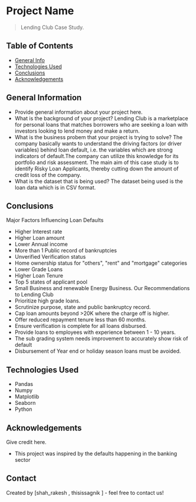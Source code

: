 # Project Name
> Lending Club Case Study.


## Table of Contents
* [General Info](#general-information)
* [Technologies Used](#technologies-used)
* [Conclusions](#conclusions)
* [Acknowledgements](#acknowledgements)

<!-- You can include any other section that is pertinent to your problem -->

## General Information
- Provide general information about your project here.
- What is the background of your project?
  Lending Club is a marketplace for personal loans that matches borrowers who are seeking a loan with investors looking to lend money and make a return. 
- What is the business probem that your project is trying to solve?
  The company basically wants to understand the driving factors (or driver variables) behind loan default, i.e. the variables which are strong indicators of   default.The company can utilize this knowledge for its portfolio and risk assessment.​
  The main aim of this case study is to identify Risky Loan Applicants, thereby cutting down the amount of credit loss of the company.
- What is the dataset that is being used?
  The dataset being used is the loan data which is in CSV format.

<!-- You don't have to answer all the questions - just the ones relevant to your project. -->

## Conclusions
Major Factors Influencing Loan Defaults​
- Higher Interest rate​
- Higher Loan amount​
- Lower Annual income​
- More than 1 Public record of bankruptcies​
- Unverified Verification status​
- Home ownership status for "others", "rent" and "mortgage" categories​
- Lower Grade Loans​
- Higher Loan Tenure​
- Top 5 states of applicant pool​
- Small Business and renewable Energy Business.​
Our Recommendations to Lending Club
- Prioritize high grade loans.​​
- Scrutinize purpose, state and public bankruptcy record.​​
- Cap loan amounts beyond >20K where the charge off is higher.​​
- Offer reduced repayment tenure less than 60 months.​​
- Ensure verification is complete for all loans disbursed.​​
- Provide loans to employees with experience between 1 - 10 years.​​
- The sub grading system needs improvement to accurately show risk of default​​
- Disbursement of Year end or holiday season loans must be avoided.​

<!-- You don't have to answer all the questions - just the ones relevant to your project. -->


## Technologies Used
- Pandas
- Numpy
- Matplotlib
- Seaborn
- Python
<!-- As the libraries versions keep on changing, it is recommended to mention the version of library used in this project -->

## Acknowledgements
Give credit here.
- This project was inspired by the defaults happening in the banking sector


## Contact
Created by [shah_rakesh , thisissagnik ] - feel free to contact us!


<!-- Optional -->
<!-- ## License -->
<!-- This project is open source and available under the [... License](). -->

<!-- You don't have to include all sections - just the one's relevant to your project -->